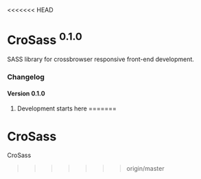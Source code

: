 <<<<<<< HEAD
# CroSass <sup>0.1.0</sup>

SASS library for crossbrowser responsive front-end development.

### Changelog
#### Version 0.1.0
1) Development starts here
=======
# CroSass
CroSass
>>>>>>> origin/master

